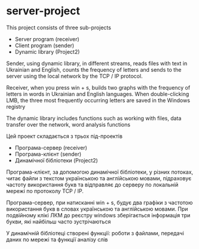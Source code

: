 # server-project

This project consists of three sub-projects
- Server program (receiver)
- Client program (sender)
- Dynamic library (Project2)

Sender, using dynamic library, in different streams, reads files with text in Ukrainian and English,
counts the frequency of letters and sends to the server using the local network by the TCP / IP protocol.

Receiver, when you press win + s, builds two graphs with the frequency of letters in words in Ukrainian and English languages.
When double-clicking LMB, the three most frequently occurring letters are saved in the Windows registry

The dynamic library includes functions such as working with files, data transfer over the network, word analysis functions


Цей проект складається з трьох під-проектів
-	Програма-сервер (receiver)
-	Програма-клієнт (sender)
-	Динамічної бібліотеки (Project2)

Програма-клієнт, за допомогою динамічної бібліотеки, у різних потоках, читає файли з текстом українською та англійською мовами,
підраховує частоту використання букв та відправляє до серверу по локальній мережі по протоколу TCP / IP.

Програма-сервер, при натисканні win + s, будує два графіки з частотою використання букв в словах українською та англійською мовами.
При подвійному клікі ЛКМ до реєстру windows зберігається інформація три букви, які найбільш часто зустрічаються

У динамічній бібліотеці створені функції: роботи з файлами, передачі даних по мережі та функції аналізу слів 
